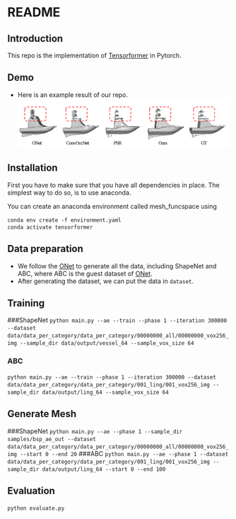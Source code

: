 # README

## Introduction

This repo is the implementation of [Tensorformer](https://arxiv.org/pdf/2306.15989.pdf) in Pytorch.


## Demo

- Here is an example result of our repo.
![](teaser.png)

## Installation
First you have to make sure that you have all dependencies in place. The simplest way to do so, is to use anaconda.

You can create an anaconda environment called mesh_funcspace using
```
conda env create -f environment.yaml
conda activate tensorformer
```


## Data preparation
- We follow the [ONet](https://github.com/autonomousvision/occupancy_networks) to generate all the data, including ShapeNet and ABC, where ABC is the guest dataset of [ONet](https://github.com/autonomousvision/occupancy_networks).
- After generating the dataset, we can put the data in `dataset`.

## Training
###ShapeNet
```python main.py --ae --train --phase 1 --iteration 300000 --dataset data/data_per_category/data_per_category/00000000_all/00000000_vox256_img --sample_dir data/output/vessel_64 --sample_vox_size 64```
### ABC
```python main.py --ae --train --phase 1 --iteration 300000 --dataset data/data_per_category/data_per_category/001_ling/001_vox256_img --sample_dir data/output/ling_64 --sample_vox_size 64```

## Generate Mesh
###ShapeNet
```python main.py --ae --phase 1 --sample_dir samples/bsp_ae_out --dataset data/data_per_category/data_per_category/00000000_all/00000000_vox256_img --start 0 --end 20```
###ABC
```python main.py --ae --phase 1 --dataset data/data_per_category/data_per_category/001_ling/001_vox256_img --sample_dir data/output/ling_64 --start 0 --end 100```

## Evaluation
```python evaluate.py```
